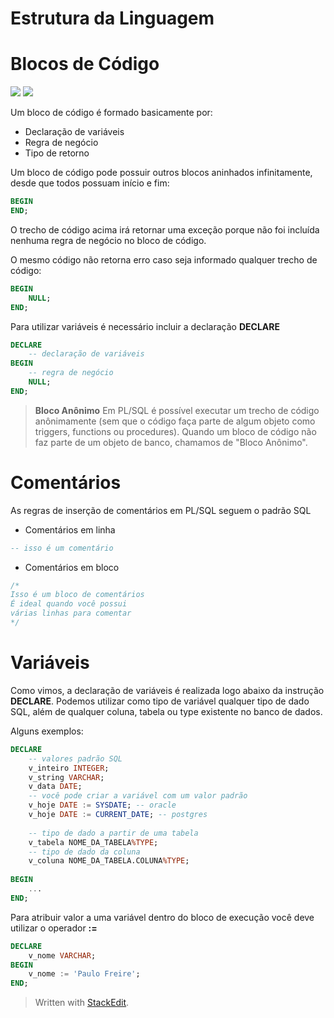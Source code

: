 
Estrutura da Linguagem
===

# Blocos de Código
![](https://img.shields.io/badge/Oracle-11g-red.svg) ![](https://img.shields.io/badge/PostgreSQL-9.0-blue.svg)

Um bloco de código é formado basicamente por:

 - Declaração de variáveis
 - Regra de negócio
 - Tipo de retorno

Um bloco de código pode possuir outros blocos aninhados infinitamente, desde que todos possuam início e fim:
```sql
BEGIN
END;
```
O trecho de código acima irá retornar uma exceção porque não foi incluída nenhuma regra de negócio no bloco de código.

O mesmo código não retorna erro caso seja informado qualquer trecho de código:
```sql
BEGIN
	NULL;
END;
```

Para utilizar variáveis é necessário incluir a declaração **DECLARE**
```sql
DECLARE
	-- declaração de variáveis
BEGIN
	-- regra de negócio
	NULL;
END;
```

> **Bloco Anônimo**
Em PL/SQL é possível executar um trecho de código anônimamente (sem que o código faça parte de algum objeto como triggers, functions ou procedures). 
Quando um bloco de código não faz parte de um objeto de banco, chamamos de "Bloco Anônimo".

# Comentários
As regras de inserção de comentários em PL/SQL seguem o padrão SQL

 - Comentários em linha
```sql
-- isso é um comentário
```
 - Comentários em bloco
```sql
/*
Isso é um bloco de comentários
É ideal quando você possui 
várias linhas para comentar
*/
```

# Variáveis
Como vimos, a declaração de variáveis é realizada logo abaixo da instrução **DECLARE**. Podemos utilizar como tipo de variável qualquer tipo de dado SQL, além de qualquer coluna, tabela ou type existente no banco de dados.

Alguns exemplos:
```sql
DECLARE
	-- valores padrão SQL
	v_inteiro INTEGER;
	v_string VARCHAR;
	v_data DATE;
	-- você pode criar a variável com um valor padrão
	v_hoje DATE := SYSDATE; -- oracle
	v_hoje DATE := CURRENT_DATE; -- postgres
	
	-- tipo de dado a partir de uma tabela
	v_tabela NOME_DA_TABELA%TYPE;
	-- tipo de dado da coluna
	v_coluna NOME_DA_TABELA.COLUNA%TYPE;
	
BEGIN
	...
END;
```

Para atribuir valor a uma variável dentro do bloco de execução você deve utilizar o operador **:=**

```sql
DECLARE
	v_nome VARCHAR;
BEGIN
	v_nome := 'Paulo Freire';
END;
```

> Written with [StackEdit](https://stackedit.io/).